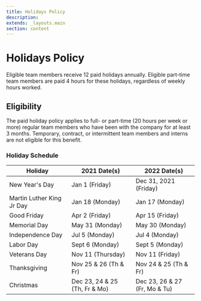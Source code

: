 ```yaml
---
title: Holidays Policy
description:
extends: _layouts.main
section: content
---
```


# Holidays Policy

Eligible team members receive 12 paid holidays annually. Eligible part-time team members are paid 4 hours for these holidays, regardless of weekly hours worked.

## Eligibility

The paid holiday policy applies to full- or part-time (20 hours per week or more) regular team members who have been with the company for at least 3 months. Temporary, contract, or intermittent team members and interns are not eligible for this benefit.

### Holiday Schedule

| Holiday                   | 2021 Date(s)                   | 2022 Date(s)                 |
|---------------------------|--------------------------------|------------------------------|
| New Year's Day            | Jan 1 (Friday)                 | Dec 31, 2021 (Friday)
| Martin Luther King Jr Day | Jan 18 (Monday)                | Jan 17 (Monday)
| Good Friday               | Apr 2 (Friday)                 | Apr 15 (Friday)
| Memorial Day              | May 31 (Monday)                | May 30 (Monday)
| Independence Day          | Jul 5 (Monday)                 | Jul 4 (Monday)
| Labor Day                 | Sept 6 (Monday)                | Sept 5 (Monday)
| Veterans Day              | Nov 11 (Thursday)              | Nov 11 (Friday)
| Thanksgiving              | Nov 25 & 26 (Th & Fr)          | Nov 24 & 25 (Th & Fr)
| Christmas                 | Dec 23, 24 & 25 (Th, Fr & Mo)  | Dec 23, 26 & 27 (Fr, Mo & Tu)
